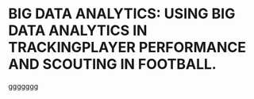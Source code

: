 # BIG DATA ANALYTICS: USING BIG DATA ANALYTICS IN TRACKINGPLAYER PERFORMANCE AND SCOUTING IN FOOTBALL.
ggggggg
